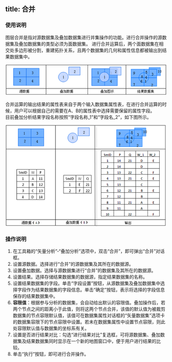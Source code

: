 title: 合并
---

### 使用说明  

图层合并是指对源数据集及叠加数据集进行并集操作的功能。进行合并操作的源数据集及叠加数据集的类型必须为面数据集。
进行合并运算后，两个面数据集在相交处多边形被分割，重建拓扑关系，且两个数据集的几何和属性信息都被输出到结果数据集中。
  
![](img/unionbuttonoperation.png)  
  
合并运算的输出结果的属性表来自于两个输入数据集属性表，在进行合并运算的时候，用户可以根据自己的需要在A、B的属性表中选择需要保留的属性字段。  
目前叠加分析结果字段名称按照“字段名称_1”和“字段名_2”，如下图所示。
  
![](img/unionbuttonproperty.png) 

### 操作说明   
  
1. 在工具箱的“矢量分析”-“叠加分析”选项中，双击“合并”，即可弹出“合并”对话框。  
2. 设置源数据。选择进行“合并”的源数据集及其所在的数据源。   
3. 设置叠加数据。选择与源数据集进行“合并”的数据集及其所在的数据源。    
4. 设置结果。选择存储结果数据集的数据源，指定结果数据集的名称。  
5. 设置结果数据集的字段。单击“字段设置”按钮，从源数据集及叠加数据集中选择字段作为结果数据集的字段信息。单击“确定”按钮，表示将选择的字段信息保存的结果数据集中。  
6. **容限值**：根据参与分析的数据集，会自动给出默认的容限值。叠加操作后，若两个节点之间的距离小于此值，则将这两个节点合并，该值的默认值为被裁剪数据集的节点容限默认值，该值可在数据集属性对话框的“矢量数据集”选项卡的数据集容限下的节点容限中设置。若未在数据集属性中设置节点容限，则此处容限默认值与数据集的坐标系有关。
7. 设置是否进行结果对比：勾选“进行结果对比”复选框，可将源数据集、叠加数据集及结果数据集同时显示在一个新的地图窗口中，便于用户进行结果的比较。
8. 单击“执行”按钮，即可进行合并操作。